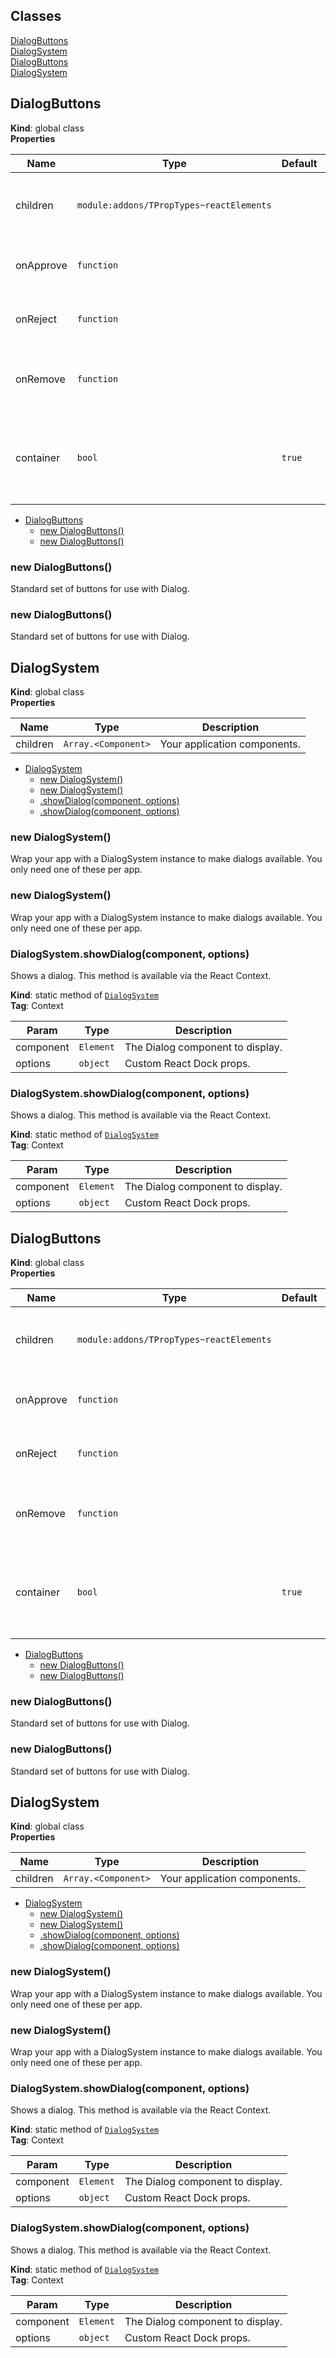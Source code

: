 ## Classes

<dl>
<dt><a href="#DialogButtons">DialogButtons</a></dt>
<dd></dd>
<dt><a href="#DialogSystem">DialogSystem</a></dt>
<dd></dd>
<dt><a href="#DialogButtons">DialogButtons</a></dt>
<dd></dd>
<dt><a href="#DialogSystem">DialogSystem</a></dt>
<dd></dd>
</dl>

<a name="DialogButtons"></a>

## DialogButtons
**Kind**: global class  
**Properties**

| Name | Type | Default | Description |
| --- | --- | --- | --- |
| children | <code>module:addons/TPropTypes~reactElements</code> |  | Override with custom buttons if needed. |
| onApprove | <code>function</code> |  | Called when the dialog is approved. |
| onReject | <code>function</code> |  | Called when the dialog is canceled. |
| onRemove | <code>function</code> |  | Called when the delete action is clicked. |
| container | <code>bool</code> | <code>true</code> | If true, applies the Semantic UI container class to the buttons. |


* [DialogButtons](#DialogButtons)
    * [new DialogButtons()](#new_DialogButtons_new)
    * [new DialogButtons()](#new_DialogButtons_new)

<a name="new_DialogButtons_new"></a>

### new DialogButtons()
Standard set of buttons for use with Dialog.

<a name="new_DialogButtons_new"></a>

### new DialogButtons()
Standard set of buttons for use with Dialog.

<a name="DialogSystem"></a>

## DialogSystem
**Kind**: global class  
**Properties**

| Name | Type | Description |
| --- | --- | --- |
| children | <code>Array.&lt;Component&gt;</code> | Your application components. |


* [DialogSystem](#DialogSystem)
    * [new DialogSystem()](#new_DialogSystem_new)
    * [new DialogSystem()](#new_DialogSystem_new)
    * [.showDialog(component, options)](#DialogSystem.showDialog)
    * [.showDialog(component, options)](#DialogSystem.showDialog)

<a name="new_DialogSystem_new"></a>

### new DialogSystem()
Wrap your app with a DialogSystem instance to make dialogs available. You only need one of these per app.

<a name="new_DialogSystem_new"></a>

### new DialogSystem()
Wrap your app with a DialogSystem instance to make dialogs available. You only need one of these per app.

<a name="DialogSystem.showDialog"></a>

### DialogSystem.showDialog(component, options)
Shows a dialog. This method is available via the React Context.

**Kind**: static method of [<code>DialogSystem</code>](#DialogSystem)  
**Tag**: Context  

| Param | Type | Description |
| --- | --- | --- |
| component | <code>Element</code> | The Dialog component to display. |
| options | <code>object</code> | Custom React Dock props. |

<a name="DialogSystem.showDialog"></a>

### DialogSystem.showDialog(component, options)
Shows a dialog. This method is available via the React Context.

**Kind**: static method of [<code>DialogSystem</code>](#DialogSystem)  
**Tag**: Context  

| Param | Type | Description |
| --- | --- | --- |
| component | <code>Element</code> | The Dialog component to display. |
| options | <code>object</code> | Custom React Dock props. |

<a name="DialogButtons"></a>

## DialogButtons
**Kind**: global class  
**Properties**

| Name | Type | Default | Description |
| --- | --- | --- | --- |
| children | <code>module:addons/TPropTypes~reactElements</code> |  | Override with custom buttons if needed. |
| onApprove | <code>function</code> |  | Called when the dialog is approved. |
| onReject | <code>function</code> |  | Called when the dialog is canceled. |
| onRemove | <code>function</code> |  | Called when the delete action is clicked. |
| container | <code>bool</code> | <code>true</code> | If true, applies the Semantic UI container class to the buttons. |


* [DialogButtons](#DialogButtons)
    * [new DialogButtons()](#new_DialogButtons_new)
    * [new DialogButtons()](#new_DialogButtons_new)

<a name="new_DialogButtons_new"></a>

### new DialogButtons()
Standard set of buttons for use with Dialog.

<a name="new_DialogButtons_new"></a>

### new DialogButtons()
Standard set of buttons for use with Dialog.

<a name="DialogSystem"></a>

## DialogSystem
**Kind**: global class  
**Properties**

| Name | Type | Description |
| --- | --- | --- |
| children | <code>Array.&lt;Component&gt;</code> | Your application components. |


* [DialogSystem](#DialogSystem)
    * [new DialogSystem()](#new_DialogSystem_new)
    * [new DialogSystem()](#new_DialogSystem_new)
    * [.showDialog(component, options)](#DialogSystem.showDialog)
    * [.showDialog(component, options)](#DialogSystem.showDialog)

<a name="new_DialogSystem_new"></a>

### new DialogSystem()
Wrap your app with a DialogSystem instance to make dialogs available. You only need one of these per app.

<a name="new_DialogSystem_new"></a>

### new DialogSystem()
Wrap your app with a DialogSystem instance to make dialogs available. You only need one of these per app.

<a name="DialogSystem.showDialog"></a>

### DialogSystem.showDialog(component, options)
Shows a dialog. This method is available via the React Context.

**Kind**: static method of [<code>DialogSystem</code>](#DialogSystem)  
**Tag**: Context  

| Param | Type | Description |
| --- | --- | --- |
| component | <code>Element</code> | The Dialog component to display. |
| options | <code>object</code> | Custom React Dock props. |

<a name="DialogSystem.showDialog"></a>

### DialogSystem.showDialog(component, options)
Shows a dialog. This method is available via the React Context.

**Kind**: static method of [<code>DialogSystem</code>](#DialogSystem)  
**Tag**: Context  

| Param | Type | Description |
| --- | --- | --- |
| component | <code>Element</code> | The Dialog component to display. |
| options | <code>object</code> | Custom React Dock props. |

